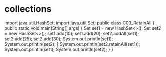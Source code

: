# collections
import java.util.HashSet;
import java.util.Set;
public class C03_RetainAll {
    public static void main(String[] args) {
        Set<Integer> set1 = new HashSet<>();
        Set<Integer> set2 = new HashSet<>();
        set1.add(10);
        set1.add(20);
        set2.addAll(set1);
        set2.add(25);
        set2.add(30);
        System.out.println(set1); 
        System.out.println(set2); ]
        System.out.println(set2.retainAll(set1)); 
        System.out.println(set1); 
        System.out.println(set2); 
    }
  }
